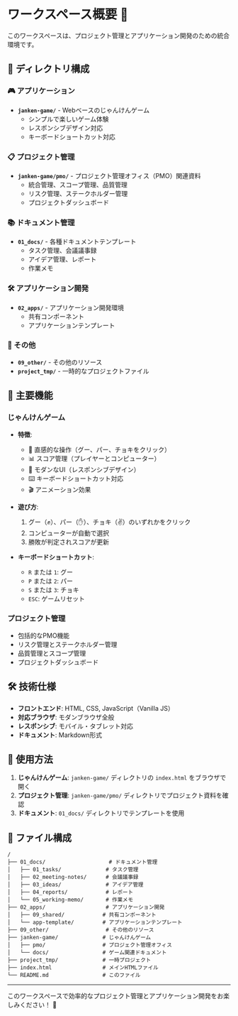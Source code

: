 # ワークスペース概要 📁

このワークスペースは、プロジェクト管理とアプリケーション開発のための統合環境です。

## 📂 ディレクトリ構成

### 🎮 アプリケーション
- **`janken-game/`** - Webベースのじゃんけんゲーム
  - シンプルで楽しいゲーム体験
  - レスポンシブデザイン対応
  - キーボードショートカット対応

### 📋 プロジェクト管理
- **`janken-game/pmo/`** - プロジェクト管理オフィス（PMO）関連資料
  - 統合管理、スコープ管理、品質管理
  - リスク管理、ステークホルダー管理
  - プロジェクトダッシュボード

### 📚 ドキュメント管理
- **`01_docs/`** - 各種ドキュメントテンプレート
  - タスク管理、会議議事録
  - アイデア管理、レポート
  - 作業メモ

### 🛠️ アプリケーション開発
- **`02_apps/`** - アプリケーション開発環境
  - 共有コンポーネント
  - アプリケーションテンプレート

### 🔧 その他
- **`09_other/`** - その他のリソース
- **`project_tmp/`** - 一時的なプロジェクトファイル

## 🚀 主要機能

### じゃんけんゲーム
- **特徴**:
  - 🎯 直感的な操作（グー、パー、チョキをクリック）
  - 📊 スコア管理（プレイヤーとコンピューター）
  - 🎨 モダンなUI（レスポンシブデザイン）
  - ⌨️ キーボードショートカット対応
  - 🎬 アニメーション効果

- **遊び方**:
  1. グー（✊）、パー（✋）、チョキ（✌️）のいずれかをクリック
  2. コンピューターが自動で選択
  3. 勝敗が判定されスコアが更新

- **キーボードショートカット**:
  - `R` または `1`: グー
  - `P` または `2`: パー
  - `S` または `3`: チョキ
  - `ESC`: ゲームリセット

### プロジェクト管理
- 包括的なPMO機能
- リスク管理とステークホルダー管理
- 品質管理とスコープ管理
- プロジェクトダッシュボード

## 🛠️ 技術仕様

- **フロントエンド**: HTML, CSS, JavaScript（Vanilla JS）
- **対応ブラウザ**: モダンブラウザ全般
- **レスポンシブ**: モバイル・タブレット対応
- **ドキュメント**: Markdown形式

## 📖 使用方法

1. **じゃんけんゲーム**: `janken-game/` ディレクトリの `index.html` をブラウザで開く
2. **プロジェクト管理**: `janken-game/pmo/` ディレクトリでプロジェクト資料を確認
3. **ドキュメント**: `01_docs/` ディレクトリでテンプレートを使用

## 📁 ファイル構成

```
/
├── 01_docs/                    # ドキュメント管理
│   ├── 01_tasks/              # タスク管理
│   ├── 02_meeting-notes/      # 会議議事録
│   ├── 03_ideas/              # アイデア管理
│   ├── 04_reports/            # レポート
│   └── 05_working-memo/       # 作業メモ
├── 02_apps/                   # アプリケーション開発
│   ├── 09_shared/            # 共有コンポーネント
│   └── app-template/         # アプリケーションテンプレート
├── 09_other/                  # その他のリソース
├── janken-game/              # じゃんけんゲーム
│   ├── pmo/                  # プロジェクト管理オフィス
│   └── docs/                 # ゲーム関連ドキュメント
├── project_tmp/              # 一時プロジェクト
├── index.html                # メインHTMLファイル
└── README.md                 # このファイル
```

---

このワークスペースで効率的なプロジェクト管理とアプリケーション開発をお楽しみください！ 🎉